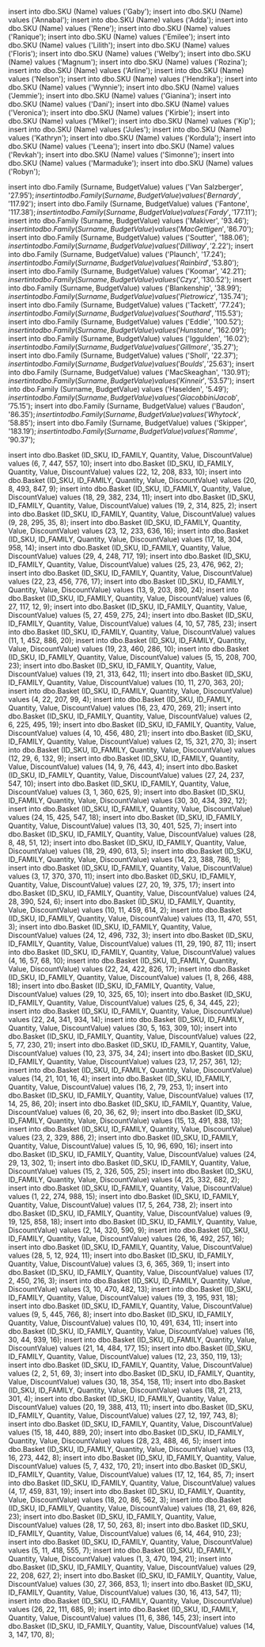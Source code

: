 insert into dbo.SKU (Name) values ('Gaby');
insert into dbo.SKU (Name) values ('Annabal');
insert into dbo.SKU (Name) values ('Adda');
insert into dbo.SKU (Name) values ('Rene');
insert into dbo.SKU (Name) values ('Ranique');
insert into dbo.SKU (Name) values ('Emilee');
insert into dbo.SKU (Name) values ('Lilith');
insert into dbo.SKU (Name) values ('Floris');
insert into dbo.SKU (Name) values ('Welby');
insert into dbo.SKU (Name) values ('Magnum');
insert into dbo.SKU (Name) values ('Rozina');
insert into dbo.SKU (Name) values ('Arline');
insert into dbo.SKU (Name) values ('Nelson');
insert into dbo.SKU (Name) values ('Hendrika');
insert into dbo.SKU (Name) values ('Wynnie');
insert into dbo.SKU (Name) values ('Jemmie');
insert into dbo.SKU (Name) values ('Gianina');
insert into dbo.SKU (Name) values ('Dani');
insert into dbo.SKU (Name) values ('Veronica');
insert into dbo.SKU (Name) values ('Kirbie');
insert into dbo.SKU (Name) values ('Mikel');
insert into dbo.SKU (Name) values ('Kip');
insert into dbo.SKU (Name) values ('Jules');
insert into dbo.SKU (Name) values ('Kathryn');
insert into dbo.SKU (Name) values ('Kordula');
insert into dbo.SKU (Name) values ('Leena');
insert into dbo.SKU (Name) values ('Revkah');
insert into dbo.SKU (Name) values ('Simonne');
insert into dbo.SKU (Name) values ('Marmaduke');
insert into dbo.SKU (Name) values ('Robyn');

insert into dbo.Family (Surname, BudgetValue) values ('Van Salzberger', '$27.95');
insert into dbo.Family (Surname, BudgetValue) values ('Bernardy', '$117.92');
insert into dbo.Family (Surname, BudgetValue) values ('Fantone', '$117.38');
insert into dbo.Family (Surname, BudgetValue) values ('Fardy', '$177.11');
insert into dbo.Family (Surname, BudgetValue) values ('Makiver', '$93.46');
insert into dbo.Family (Surname, BudgetValue) values ('MacGettigen', '$86.70');
insert into dbo.Family (Surname, BudgetValue) values ('Soutter', '$188.06');
insert into dbo.Family (Surname, BudgetValue) values ('Dilliway', '$2.22');
insert into dbo.Family (Surname, BudgetValue) values ('Plaunch', '$17.24');
insert into dbo.Family (Surname, BudgetValue) values ('Rainbird', '$53.80');
insert into dbo.Family (Surname, BudgetValue) values ('Koomar', '$42.21');
insert into dbo.Family (Surname, BudgetValue) values ('Czyz', '$130.52');
insert into dbo.Family (Surname, BudgetValue) values ('Blankenship', '$38.99');
insert into dbo.Family (Surname, BudgetValue) values ('Pietrowicz', '$135.74');
insert into dbo.Family (Surname, BudgetValue) values ('Tackett', '$77.24');
insert into dbo.Family (Surname, BudgetValue) values ('Southard', '$115.53');
insert into dbo.Family (Surname, BudgetValue) values ('Eddie', '$100.52');
insert into dbo.Family (Surname, BudgetValue) values ('Hunstone', '$162.09');
insert into dbo.Family (Surname, BudgetValue) values ('Iggulden', '$16.02');
insert into dbo.Family (Surname, BudgetValue) values ('Gillmore', '$35.27');
insert into dbo.Family (Surname, BudgetValue) values ('Sholl', '$22.37');
insert into dbo.Family (Surname, BudgetValue) values ('Boulds', '$25.63');
insert into dbo.Family (Surname, BudgetValue) values ('MacSkeaghan', '$130.91');
insert into dbo.Family (Surname, BudgetValue) values ('Kinneir', '$53.57');
insert into dbo.Family (Surname, BudgetValue) values ('Haselden', '$5.49');
insert into dbo.Family (Surname, BudgetValue) values ('GiacobbiniJacob', '$75.15');
insert into dbo.Family (Surname, BudgetValue) values ('Baudon', '$86.35');
insert into dbo.Family (Surname, BudgetValue) values ('Whytock', '$58.85');
insert into dbo.Family (Surname, BudgetValue) values ('Skipper', '$183.19');
insert into dbo.Family (Surname, BudgetValue) values ('Ramme', '$90.37');

insert into dbo.Basket (ID_SKU, ID_FAMILY, Quantity,  Value, DiscountValue) values (6, 7, 447, 557, 10);
insert into dbo.Basket (ID_SKU, ID_FAMILY, Quantity,  Value, DiscountValue) values (22, 12, 208, 833, 10);
insert into dbo.Basket (ID_SKU, ID_FAMILY, Quantity,  Value, DiscountValue) values (20, 8, 493, 847, 9);
insert into dbo.Basket (ID_SKU, ID_FAMILY, Quantity,  Value, DiscountValue) values (18, 29, 382, 234, 11);
insert into dbo.Basket (ID_SKU, ID_FAMILY, Quantity,  Value, DiscountValue) values (19, 2, 314, 825, 2);
insert into dbo.Basket (ID_SKU, ID_FAMILY, Quantity,  Value, DiscountValue) values (9, 28, 295, 35, 8);
insert into dbo.Basket (ID_SKU, ID_FAMILY, Quantity,  Value, DiscountValue) values (23, 12, 233, 636, 16);
insert into dbo.Basket (ID_SKU, ID_FAMILY, Quantity,  Value, DiscountValue) values (17, 18, 304, 958, 14);
insert into dbo.Basket (ID_SKU, ID_FAMILY, Quantity,  Value, DiscountValue) values (29, 4, 248, 717, 19);
insert into dbo.Basket (ID_SKU, ID_FAMILY, Quantity,  Value, DiscountValue) values (25, 23, 476, 962, 2);
insert into dbo.Basket (ID_SKU, ID_FAMILY, Quantity,  Value, DiscountValue) values (22, 23, 456, 776, 17);
insert into dbo.Basket (ID_SKU, ID_FAMILY, Quantity,  Value, DiscountValue) values (13, 9, 203, 890, 24);
insert into dbo.Basket (ID_SKU, ID_FAMILY, Quantity,  Value, DiscountValue) values (6, 27, 117, 12, 9);
insert into dbo.Basket (ID_SKU, ID_FAMILY, Quantity,  Value, DiscountValue) values (5, 27, 459, 275, 24);
insert into dbo.Basket (ID_SKU, ID_FAMILY, Quantity,  Value, DiscountValue) values (4, 10, 57, 785, 23);
insert into dbo.Basket (ID_SKU, ID_FAMILY, Quantity,  Value, DiscountValue) values (11, 1, 452, 886, 20);
insert into dbo.Basket (ID_SKU, ID_FAMILY, Quantity,  Value, DiscountValue) values (19, 23, 460, 286, 10);
insert into dbo.Basket (ID_SKU, ID_FAMILY, Quantity,  Value, DiscountValue) values (5, 15, 208, 700, 23);
insert into dbo.Basket (ID_SKU, ID_FAMILY, Quantity,  Value, DiscountValue) values (19, 21, 313, 642, 11);
insert into dbo.Basket (ID_SKU, ID_FAMILY, Quantity,  Value, DiscountValue) values (10, 11, 270, 363, 20);
insert into dbo.Basket (ID_SKU, ID_FAMILY, Quantity,  Value, DiscountValue) values (4, 22, 207, 99, 4);
insert into dbo.Basket (ID_SKU, ID_FAMILY, Quantity,  Value, DiscountValue) values (16, 23, 470, 269, 21);
insert into dbo.Basket (ID_SKU, ID_FAMILY, Quantity,  Value, DiscountValue) values (2, 6, 225, 495, 19);
insert into dbo.Basket (ID_SKU, ID_FAMILY, Quantity,  Value, DiscountValue) values (4, 10, 456, 480, 21);
insert into dbo.Basket (ID_SKU, ID_FAMILY, Quantity,  Value, DiscountValue) values (2, 15, 321, 270, 3);
insert into dbo.Basket (ID_SKU, ID_FAMILY, Quantity,  Value, DiscountValue) values (12, 29, 6, 132, 9);
insert into dbo.Basket (ID_SKU, ID_FAMILY, Quantity,  Value, DiscountValue) values (14, 9, 76, 443, 4);
insert into dbo.Basket (ID_SKU, ID_FAMILY, Quantity,  Value, DiscountValue) values (27, 24, 237, 547, 10);
insert into dbo.Basket (ID_SKU, ID_FAMILY, Quantity,  Value, DiscountValue) values (3, 1, 360, 625, 9);
insert into dbo.Basket (ID_SKU, ID_FAMILY, Quantity,  Value, DiscountValue) values (30, 30, 434, 392, 12);
insert into dbo.Basket (ID_SKU, ID_FAMILY, Quantity,  Value, DiscountValue) values (24, 15, 425, 547, 18);
insert into dbo.Basket (ID_SKU, ID_FAMILY, Quantity,  Value, DiscountValue) values (13, 30, 401, 525, 7);
insert into dbo.Basket (ID_SKU, ID_FAMILY, Quantity,  Value, DiscountValue) values (28, 8, 48, 51, 12);
insert into dbo.Basket (ID_SKU, ID_FAMILY, Quantity,  Value, DiscountValue) values (18, 29, 490, 613, 5);
insert into dbo.Basket (ID_SKU, ID_FAMILY, Quantity,  Value, DiscountValue) values (14, 23, 388, 786, 1);
insert into dbo.Basket (ID_SKU, ID_FAMILY, Quantity,  Value, DiscountValue) values (3, 17, 370, 370, 11);
insert into dbo.Basket (ID_SKU, ID_FAMILY, Quantity,  Value, DiscountValue) values (27, 20, 19, 375, 17);
insert into dbo.Basket (ID_SKU, ID_FAMILY, Quantity,  Value, DiscountValue) values (24, 28, 390, 524, 6);
insert into dbo.Basket (ID_SKU, ID_FAMILY, Quantity,  Value, DiscountValue) values (10, 11, 459, 614, 2);
insert into dbo.Basket (ID_SKU, ID_FAMILY, Quantity,  Value, DiscountValue) values (13, 11, 470, 551, 3);
insert into dbo.Basket (ID_SKU, ID_FAMILY, Quantity,  Value, DiscountValue) values (24, 12, 496, 732, 3);
insert into dbo.Basket (ID_SKU, ID_FAMILY, Quantity,  Value, DiscountValue) values (11, 29, 190, 87, 11);
insert into dbo.Basket (ID_SKU, ID_FAMILY, Quantity,  Value, DiscountValue) values (4, 16, 57, 68, 10);
insert into dbo.Basket (ID_SKU, ID_FAMILY, Quantity,  Value, DiscountValue) values (22, 24, 422, 826, 17);
insert into dbo.Basket (ID_SKU, ID_FAMILY, Quantity,  Value, DiscountValue) values (1, 8, 266, 488, 18);
insert into dbo.Basket (ID_SKU, ID_FAMILY, Quantity,  Value, DiscountValue) values (29, 10, 325, 65, 10);
insert into dbo.Basket (ID_SKU, ID_FAMILY, Quantity,  Value, DiscountValue) values (25, 6, 34, 445, 22);
insert into dbo.Basket (ID_SKU, ID_FAMILY, Quantity,  Value, DiscountValue) values (22, 24, 341, 934, 14);
insert into dbo.Basket (ID_SKU, ID_FAMILY, Quantity,  Value, DiscountValue) values (30, 5, 163, 309, 10);
insert into dbo.Basket (ID_SKU, ID_FAMILY, Quantity,  Value, DiscountValue) values (22, 5, 77, 230, 21);
insert into dbo.Basket (ID_SKU, ID_FAMILY, Quantity,  Value, DiscountValue) values (10, 23, 375, 34, 24);
insert into dbo.Basket (ID_SKU, ID_FAMILY, Quantity,  Value, DiscountValue) values (23, 17, 257, 361, 12);
insert into dbo.Basket (ID_SKU, ID_FAMILY, Quantity,  Value, DiscountValue) values (14, 21, 101, 16, 4);
insert into dbo.Basket (ID_SKU, ID_FAMILY, Quantity,  Value, DiscountValue) values (16, 2, 79, 253, 1);
insert into dbo.Basket (ID_SKU, ID_FAMILY, Quantity,  Value, DiscountValue) values (17, 14, 25, 86, 20);
insert into dbo.Basket (ID_SKU, ID_FAMILY, Quantity,  Value, DiscountValue) values (6, 20, 36, 62, 9);
insert into dbo.Basket (ID_SKU, ID_FAMILY, Quantity,  Value, DiscountValue) values (15, 13, 491, 838, 13);
insert into dbo.Basket (ID_SKU, ID_FAMILY, Quantity,  Value, DiscountValue) values (23, 2, 329, 886, 2);
insert into dbo.Basket (ID_SKU, ID_FAMILY, Quantity,  Value, DiscountValue) values (5, 10, 96, 690, 16);
insert into dbo.Basket (ID_SKU, ID_FAMILY, Quantity,  Value, DiscountValue) values (24, 29, 13, 302, 1);
insert into dbo.Basket (ID_SKU, ID_FAMILY, Quantity,  Value, DiscountValue) values (15, 2, 326, 505, 25);
insert into dbo.Basket (ID_SKU, ID_FAMILY, Quantity,  Value, DiscountValue) values (4, 25, 332, 682, 2);
insert into dbo.Basket (ID_SKU, ID_FAMILY, Quantity,  Value, DiscountValue) values (1, 22, 274, 988, 15);
insert into dbo.Basket (ID_SKU, ID_FAMILY, Quantity,  Value, DiscountValue) values (17, 5, 264, 738, 2);
insert into dbo.Basket (ID_SKU, ID_FAMILY, Quantity,  Value, DiscountValue) values (9, 19, 125, 858, 18);
insert into dbo.Basket (ID_SKU, ID_FAMILY, Quantity,  Value, DiscountValue) values (2, 14, 320, 590, 9);
insert into dbo.Basket (ID_SKU, ID_FAMILY, Quantity,  Value, DiscountValue) values (26, 16, 492, 257, 16);
insert into dbo.Basket (ID_SKU, ID_FAMILY, Quantity,  Value, DiscountValue) values (28, 5, 12, 924, 11);
insert into dbo.Basket (ID_SKU, ID_FAMILY, Quantity,  Value, DiscountValue) values (3, 6, 365, 369, 1);
insert into dbo.Basket (ID_SKU, ID_FAMILY, Quantity,  Value, DiscountValue) values (17, 2, 450, 216, 3);
insert into dbo.Basket (ID_SKU, ID_FAMILY, Quantity,  Value, DiscountValue) values (3, 10, 470, 482, 13);
insert into dbo.Basket (ID_SKU, ID_FAMILY, Quantity,  Value, DiscountValue) values (19, 3, 195, 931, 18);
insert into dbo.Basket (ID_SKU, ID_FAMILY, Quantity,  Value, DiscountValue) values (9, 5, 445, 766, 8);
insert into dbo.Basket (ID_SKU, ID_FAMILY, Quantity,  Value, DiscountValue) values (10, 10, 491, 634, 11);
insert into dbo.Basket (ID_SKU, ID_FAMILY, Quantity,  Value, DiscountValue) values (16, 30, 44, 939, 16);
insert into dbo.Basket (ID_SKU, ID_FAMILY, Quantity,  Value, DiscountValue) values (21, 14, 484, 177, 15);
insert into dbo.Basket (ID_SKU, ID_FAMILY, Quantity,  Value, DiscountValue) values (12, 23, 350, 119, 13);
insert into dbo.Basket (ID_SKU, ID_FAMILY, Quantity,  Value, DiscountValue) values (2, 2, 51, 69, 3);
insert into dbo.Basket (ID_SKU, ID_FAMILY, Quantity,  Value, DiscountValue) values (30, 18, 354, 158, 11);
insert into dbo.Basket (ID_SKU, ID_FAMILY, Quantity,  Value, DiscountValue) values (18, 21, 213, 301, 4);
insert into dbo.Basket (ID_SKU, ID_FAMILY, Quantity,  Value, DiscountValue) values (20, 19, 388, 413, 11);
insert into dbo.Basket (ID_SKU, ID_FAMILY, Quantity,  Value, DiscountValue) values (27, 12, 197, 743, 8);
insert into dbo.Basket (ID_SKU, ID_FAMILY, Quantity,  Value, DiscountValue) values (15, 18, 440, 889, 20);
insert into dbo.Basket (ID_SKU, ID_FAMILY, Quantity,  Value, DiscountValue) values (28, 23, 488, 46, 5);
insert into dbo.Basket (ID_SKU, ID_FAMILY, Quantity,  Value, DiscountValue) values (13, 16, 273, 442, 8);
insert into dbo.Basket (ID_SKU, ID_FAMILY, Quantity,  Value, DiscountValue) values (5, 7, 432, 170, 21);
insert into dbo.Basket (ID_SKU, ID_FAMILY, Quantity,  Value, DiscountValue) values (17, 12, 164, 85, 7);
insert into dbo.Basket (ID_SKU, ID_FAMILY, Quantity,  Value, DiscountValue) values (4, 17, 459, 831, 19);
insert into dbo.Basket (ID_SKU, ID_FAMILY, Quantity,  Value, DiscountValue) values (18, 20, 86, 562, 3);
insert into dbo.Basket (ID_SKU, ID_FAMILY, Quantity,  Value, DiscountValue) values (18, 21, 69, 826, 23);
insert into dbo.Basket (ID_SKU, ID_FAMILY, Quantity,  Value, DiscountValue) values (28, 17, 50, 263, 8);
insert into dbo.Basket (ID_SKU, ID_FAMILY, Quantity,  Value, DiscountValue) values (6, 14, 464, 910, 23);
insert into dbo.Basket (ID_SKU, ID_FAMILY, Quantity,  Value, DiscountValue) values (5, 11, 418, 555, 7);
insert into dbo.Basket (ID_SKU, ID_FAMILY, Quantity,  Value, DiscountValue) values (1, 3, 470, 194, 21);
insert into dbo.Basket (ID_SKU, ID_FAMILY, Quantity,  Value, DiscountValue) values (29, 22, 208, 627, 2);
insert into dbo.Basket (ID_SKU, ID_FAMILY, Quantity,  Value, DiscountValue) values (30, 27, 366, 853, 1);
insert into dbo.Basket (ID_SKU, ID_FAMILY, Quantity,  Value, DiscountValue) values (30, 16, 413, 547, 11);
insert into dbo.Basket (ID_SKU, ID_FAMILY, Quantity,  Value, DiscountValue) values (26, 22, 111, 685, 9);
insert into dbo.Basket (ID_SKU, ID_FAMILY, Quantity,  Value, DiscountValue) values (11, 6, 386, 145, 23);
insert into dbo.Basket (ID_SKU, ID_FAMILY, Quantity,  Value, DiscountValue) values (14, 3, 147, 170, 8);
